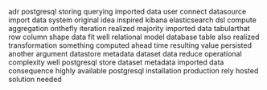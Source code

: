 adr postgresql storing querying imported data user connect datasource import data system original idea inspired kibana elasticsearch dsl compute aggregation onthefly iteration realized majority imported data tabularthat row column shape data fit well relational model database table also realized transformation something computed ahead time resulting value persisted another argument datastore metadata dataset data reduce operational complexity well postgresql store dataset metadata imported data consequence highly available postgresql installation production rely hosted solution needed